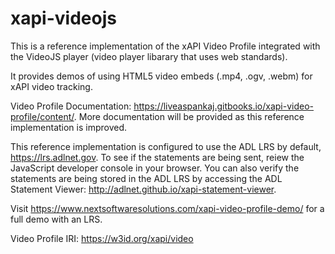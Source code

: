 # xapi-videojs
This  is a reference implementation of the xAPI Video Profile integrated with the VideoJS player (video player libarary that uses web standards).

It provides demos of using HTML5 video embeds (.mp4, .ogv, .webm) for xAPI video tracking. 

Video Profile Documentation: https://liveaspankaj.gitbooks.io/xapi-video-profile/content/. More documentation will be provided as this reference implementation is improved.  

This reference implementation is configured to use the ADL LRS by default, https://lrs.adlnet.gov. To see if the statements are being sent, reiew the JavaScript developer console in your browser. You can also verify the statements are being stored in the ADL LRS by accessing the ADL Statement Viewer: http://adlnet.github.io/xapi-statement-viewer.

Visit https://www.nextsoftwaresolutions.com/xapi-video-profile-demo/ for a full demo with an LRS.

Video Profile IRI: https://w3id.org/xapi/video
